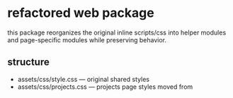 # refactored web package

this package reorganizes the original inline scripts/css into helper modules and page-specific modules while preserving behavior.

## structure
- assets/css/style.css  — original shared styles
- assets/css/projects.css — projects page styles moved from <style> tag
- assets/js/helpers/nav.js — shared nav toggle + footer year
- assets/js/projects/data.js — projects config (tabs, assets, charts)
- assets/js/projects/viewer.js — pdf/svg/image viewer helpers
- assets/js/projects/ui.js — tabs + project switching
- assets/js/projects/main.js — page bootstrap
- legacy/app.hub.js — original app.js (minus viewer iife)
- assets/js/viewer.legacy.js — viewer iife from app.js (for reference)

## pages
- index.html uses style.css + nav.js
- projects.html now links projects.css + nav.js and loads es modules for the viewer
- domguardianai.html uses style.css + nav.js

## smoke test
open projects.html locally; click tree items to switch projects; tabs should populate and the default project is 'dgai'. the svg/pdf viewer renders via pdfjs or inline svg.

